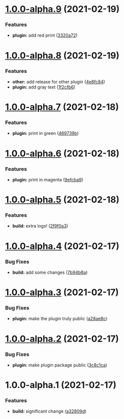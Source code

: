 # [1.0.0-alpha.9](https://github.com/sebastiandg7/nx-plugin-test/compare/nx-plugin-test-v1.0.0-alpha.8...nx-plugin-test-v1.0.0-alpha.9) (2021-02-19)


### Features

* **plugin:** add red print ([3320a72](https://github.com/sebastiandg7/nx-plugin-test/commit/3320a72803dbdd96c8b75127396c6001c52550f4))

# [1.0.0-alpha.8](https://github.com/sebastiandg7/nx-plugin-test/compare/nx-plugin-test-v1.0.0-alpha.7...nx-plugin-test-v1.0.0-alpha.8) (2021-02-19)


### Features

* **other:** add release for other plugin ([4e8fc84](https://github.com/sebastiandg7/nx-plugin-test/commit/4e8fc842aaece3f6f9deb42a3248cc1d64029676))
* **plugin:** add gray text ([1f2cfb6](https://github.com/sebastiandg7/nx-plugin-test/commit/1f2cfb6cb98c21ff3602a92f770815dac371fe39))

# [1.0.0-alpha.7](https://github.com/sebastiandg7/nx-plugin-test/compare/nx-plugin-test-v1.0.0-alpha.6...nx-plugin-test-v1.0.0-alpha.7) (2021-02-18)


### Features

* **plugin:** print in green ([469739b](https://github.com/sebastiandg7/nx-plugin-test/commit/469739b420e2740358493a4c3842cebb0607591e))

# [1.0.0-alpha.6](https://github.com/sebastiandg7/nx-plugin-test/compare/nx-plugin-test-v1.0.0-alpha.5...nx-plugin-test-v1.0.0-alpha.6) (2021-02-18)


### Features

* **plugin:** print in magenta ([9efcba9](https://github.com/sebastiandg7/nx-plugin-test/commit/9efcba9f79869c84d6ef4100ab34d664ee13cbd8))

# [1.0.0-alpha.5](https://github.com/sebastiandg7/nx-plugin-test/compare/nx-plugin-test-v1.0.0-alpha.4...nx-plugin-test-v1.0.0-alpha.5) (2021-02-18)


### Features

* **build:** extra logs! ([2f9f0a3](https://github.com/sebastiandg7/nx-plugin-test/commit/2f9f0a3fca2e9604ca317cb661fd0d699abb14cb))

# [1.0.0-alpha.4](https://github.com/sebastiandg7/nx-plugin-test/compare/nx-plugin-test-v1.0.0-alpha.3...nx-plugin-test-v1.0.0-alpha.4) (2021-02-17)


### Bug Fixes

* **build:** add some changes ([7b94b8a](https://github.com/sebastiandg7/nx-plugin-test/commit/7b94b8a663b314a319d389897bb894c202d3b4bb))

# [1.0.0-alpha.3](https://github.com/sebastiandg7/nx-plugin-test/compare/nx-plugin-test-v1.0.0-alpha.2...nx-plugin-test-v1.0.0-alpha.3) (2021-02-17)


### Bug Fixes

* **plugin:** make the plugin truly public ([a28ae8c](https://github.com/sebastiandg7/nx-plugin-test/commit/a28ae8cb9ac56a096339345adb8b7d17583b41b6))

# [1.0.0-alpha.2](https://github.com/sebastiandg7/nx-plugin-test/compare/nx-plugin-test-v1.0.0-alpha.1...nx-plugin-test-v1.0.0-alpha.2) (2021-02-17)


### Bug Fixes

* **plugin:** make plugin package public ([3c8c1ca](https://github.com/sebastiandg7/nx-plugin-test/commit/3c8c1ca49199bfc7499e9568fd271eadb1eca125))

# 1.0.0-alpha.1 (2021-02-17)


### Features

* **build:** significant change ([a32809d](https://github.com/sebastiandg7/nx-plugin-test/commit/a32809d0e8f618b2ab6945baa74e79f607787110))
